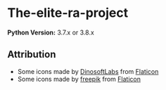 # The-elite-ra-project

**Python Version:**
3.7.x or 3.8.x

## Attribution
- Some icons made by [DinosoftLabs](https://www.flaticon.com/authors/dinosoftlabsoft) from 
[Flaticon](https://www.flaticon.com)
- Some icons made by [freepik](https://www.flaticon.com/authors/freepik)
from [Flaticon](https://www.flaticon.com/)
